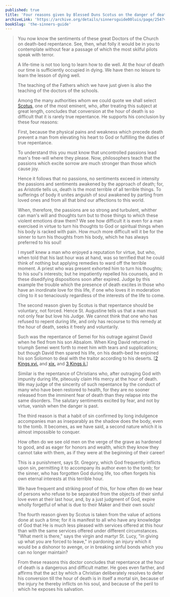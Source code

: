 ```yaml
---
published: true
title: 'Four reasons given by Blessed Duns Scotus on the danger of deathbed conversions'
archiveLink: 'https://archive.org/details/sinnersguide00luis/page/254?view=theater'
bookSlug: 'the-sinners-guide'
---
```


> You now know the sentiments of these great Doctors of the Church on death-bed repentance. See, then, what folly it would be in you to contemplate without fear a passage of which the most skilful pilots speak with terror.
> 
> A life-time is not too long to learn how to die well. At the hour of death our time is sufficiently occupied in dying. We have then no leisure to learn the lesson of dying well.
>
> The teaching of the Fathers which we have just given is also the teaching of the doctors of the schools.
> 
> Among the many authorities whom we could quote we shall select [Scotus](/movies/blessed-duns-scotus.html), one of the most eminent, who, after treating this subject at great length, concludes that conversion at the hour of death is so difficult that it is rarely true repentance. He supports his conclusion by these four reasons:
>
> First, because the physical pains and weakness which precede death prevent a man from elevating his heart to God or fulfilling the duties of true repentance.
> 
> To understand this you must know that uncontrolled passions lead man's free-will where they please. Now, philosophers teach that the passions which excite sorrow are much stronger than those which cause joy.
> 
> Hence it follows that no passions, no sentiments exceed in intensity the passions and sentiments awakened by the approach of death; for, as Aristotle tells us, death is the most terrible of all terrible things. To sufferings of body it unites anguish of soul awakened by parting from loved ones and from all that bind our affections to this world.
> 
> When, therefore, the passions are so strong and turbulent, whither can man's will and thoughts turn but to those things to which these violent emotions draw them? We see how difficult it is even for a man exercised in virtue to turn his thoughts to God or spiritual things when his body is racked with pain. How much more difficult will it be for the sinner to turn his thoughts from his body, which he has always preferred to his soul!
>
> I myself knew a man who enjoyed a reputation for virtue, but who, when told that his last hour was at hand, was so terrified that he could think of nothing but applying remedies to ward off the terrible moment. A priest who was present exhorted him to turn his thoughts; to his soul's interests; but he impatiently repelled his counsels, and in these disedifying dispositions soon after expired. Judge by this example the trouble which the presence of death excites in those who have an inordinate love for this life, if one who loves it in moderation cling to it so tenaciously regardless of the interests of the life to come.
>
> The second reason given by Scotus is that repentance should be voluntary, not forced. Hence St. Augustine tells us that a man must not only fear but love his Judge. We cannot think that one who has refused to repent during life, and only has recourse to this remedy at the hour of death, seeks it freely and voluntarily.
>
> Such was the repentance of Semei for his outrage against David when he fled from his son Absalom. When King David returned in triumph Semei went forth to meet him with tears and supplications; but though David then spared his life, on his death-bed he enjoined his son Solomon to deal with the traitor according to his deserts. [[2 Kings xvi.](https://www.biblegateway.com/passage/?search=2+Samuel+16&version=RSVCE) and [xix.](https://www.biblegateway.com/passage/?search=2+Samuel+19&version=RSVCE) and [3 Kings ii.](https://www.biblegateway.com/passage/?search=1+Kings+2&version=RSVCE)]
> 
> Similar is the repentance of Christians who, after outraging God with impunity during life, piteously claim His mercy at the hour of death. We may judge of the sincerity of such repentance by the conduct of many who have been restored to health, for they are no sooner released from the imminent fear of death than they relapse into the same disorders. The salutary sentiments excited by fear, and not by virtue, vanish when the danger is past.
>
> The third reason is that a habit of sin confirmed by long indulgence accompanies man as inseparably as the shadow does the body, even to the tomb. It becomes, as we have said, a second nature which it is almost impossible to conquer.
> 
> How often do we see old men on the verge of the grave as hardened to good, and as eager for honors and wealth, which they know they cannot take with them, as if they were at the beginning of their career!
>
> This is a punishment, says St. Gregory, which God frequently inflicts upon sin, permitting it to accompany its author even to the tomb; for the sinner, who has forgotten God during life, too often forgets his own eternal interests at this terrible hour.
> 
> We have frequent and striking proof of this, for how often do we hear of persons who refuse to be separated from the objects of their sinful love even at their last hour, and, by a just judgment of God, expire wholly forgetful of what is due to their Maker and their own souls!
>
> The fourth reason given by Scotus is taken from the value of actions done at such a time; for it is manifest to all who have any knowledge of God that He is much less pleased with services offered at this hour than with the same services offered under different circumstances. "What merit is there," says the virgin and martyr St. Lucy, "in giving up what you are forced to leave," in pardoning an injury which it would be a dishonor to avenge, or in breaking sinful bonds which you can no longer maintain?
>
> From these reasons this doctor concludes that repentance at the hour of death is a dangerous and difficult matter. He goes even farther, and affirms that the act by which a Christian deliberately resolves to defer his conversion till the hour of death is in itself a mortal sin, because of the injury he thereby inflicts on his soul, and because of the peril to which he exposes his salvation.
